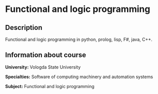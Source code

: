 # Functional and logic programming

## Description
Functional and logic programming in python, prolog, lisp, F#, java, C++. 

## Information about course
**University:** Vologda State University

**Specialties:** Software of computing machinery and automation systems

**Subject:** Functional and logic programming


